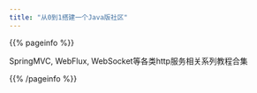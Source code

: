 ```yaml
---
title: "从0到1搭建一个Java版社区"
---
```


{{% pageinfo %}}

SpringMVC, WebFlux, WebSocket等各类http服务相关系列教程合集

{{% /pageinfo %}}
